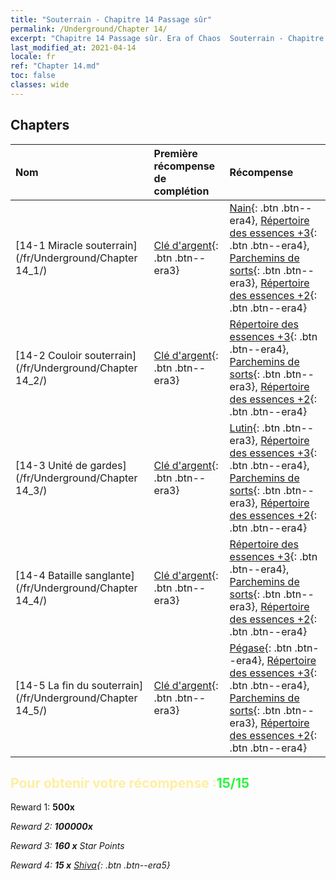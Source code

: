 ```yaml
---
title: "Souterrain - Chapitre 14 Passage sûr"
permalink: /Underground/Chapter 14/
excerpt: "Chapitre 14 Passage sûr. Era of Chaos  Souterrain - Chapitre 14. Passage sûr"
last_modified_at: 2021-04-14
locale: fr
ref: "Chapter 14.md"
toc: false
classes: wide
---
```


## Chapters

  | Nom |  Première récompense de complétion | Récompense |
  |:------------|:------------|:------------| 
  | [14-1 Miracle souterrain](/fr/Underground/Chapter 14_1/) | [Clé d'argent](/fr/Items/con_693/){: .btn .btn--era3} | [Nain](/fr/Items/unt_200/){: .btn .btn--era4}, [Répertoire des essences +3](/fr/Items/mat_60/){: .btn .btn--era4}, [Parchemins de sorts](/fr/Items/con_694/){: .btn .btn--era3}, [Répertoire des essences +2](/fr/Items/mat_53/){: .btn .btn--era4} |
  | [14-2 Couloir souterrain](/fr/Underground/Chapter 14_2/) | [Clé d'argent](/fr/Items/con_693/){: .btn .btn--era3} | [Répertoire des essences +3](/fr/Items/mat_60/){: .btn .btn--era4}, [Parchemins de sorts](/fr/Items/con_694/){: .btn .btn--era3}, [Répertoire des essences +2](/fr/Items/mat_53/){: .btn .btn--era4} |
  | [14-3 Unité de gardes](/fr/Underground/Chapter 14_3/) | [Clé d'argent](/fr/Items/con_693/){: .btn .btn--era3} | [Lutin](/fr/Items/unt_235/){: .btn .btn--era3}, [Répertoire des essences +3](/fr/Items/mat_60/){: .btn .btn--era4}, [Parchemins de sorts](/fr/Items/con_694/){: .btn .btn--era3}, [Répertoire des essences +2](/fr/Items/mat_53/){: .btn .btn--era4} |
  | [14-4 Bataille sanglante](/fr/Underground/Chapter 14_4/) | [Clé d'argent](/fr/Items/con_693/){: .btn .btn--era3} | [Répertoire des essences +3](/fr/Items/mat_60/){: .btn .btn--era4}, [Parchemins de sorts](/fr/Items/con_694/){: .btn .btn--era3}, [Répertoire des essences +2](/fr/Items/mat_53/){: .btn .btn--era4} |
  | [14-5 La fin du souterrain](/fr/Underground/Chapter 14_5/) | [Clé d'argent](/fr/Items/con_693/){: .btn .btn--era3} | [Pégase](/fr/Items/unt_202/){: .btn .btn--era4}, [Répertoire des essences +3](/fr/Items/mat_60/){: .btn .btn--era4}, [Parchemins de sorts](/fr/Items/con_694/){: .btn .btn--era3}, [Répertoire des essences +2](/fr/Items/mat_53/){: .btn .btn--era4} |


## <span style="color: #ffeea0">Pour obtenir votre récompense :</span><span style="color: #27f73a">15/15</span>

 Reward 1:  **500x** <i class="fas fa-gem"/>

 Reward 2:  **100000x** <i class="fas fa-coins"/>

 Reward 3: **160 x** Star Points

 Reward 4: **15 x** [Shiva](/fr/Items/her_376/){: .btn .btn--era5}

